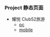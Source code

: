 ### Project 静态页面
* 耀悦 Club52旅游
    * [pc](https://github-youdaxia.github.io/Project/trip/pc/index.html)
    * [mobile](https://github-youdaxia.github.io/Project/trip/mobile/index.html)
  
